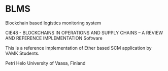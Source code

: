 # BLMS
Blockchain based logistics monitoring system

CIE48 - BLOCKCHAINS IN OPERATIONS AND SUPPLY CHAINS – A REVIEW AND REFERENCE IMPLEMENTATION
Software

This is a reference implementation of Ether based SCM application by VAMK Students.

Petri Helo
University of Vaasa, Finland
